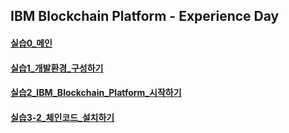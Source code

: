 ## IBM Blockchain Platform - Experience Day  
#### [실습0_메인](https://github.com/ibmblkchain/exday_IBP/blob/master/실습0_메인.md)  
#### [실습1_개발환경_구성하기](https://github.com/ibmblkchain/exday/blob/master/실습1_개발환경_구성하기.md)  
#### [실습2_IBM_Blockchain_Platform_시작하기](./실습2_IBM_Blockchain_Platform_시작하기.md)  
#### [실습3-2_체인코드_설치하기](./실습3-2_체인코드_설치하기.md)  

